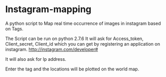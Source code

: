 Instagram-mapping
=================

A python script to Map real time occurrence of images in instagram based on Tags.

The Script can be run on python 2.7.6
It will ask for Access_token, Client_secret, Client_id which you can get by registering an application on instagram.
http://instagram.com/developer#

It will also ask for Ip address.

Enter the tag and the locations will be plotted on the world map.
